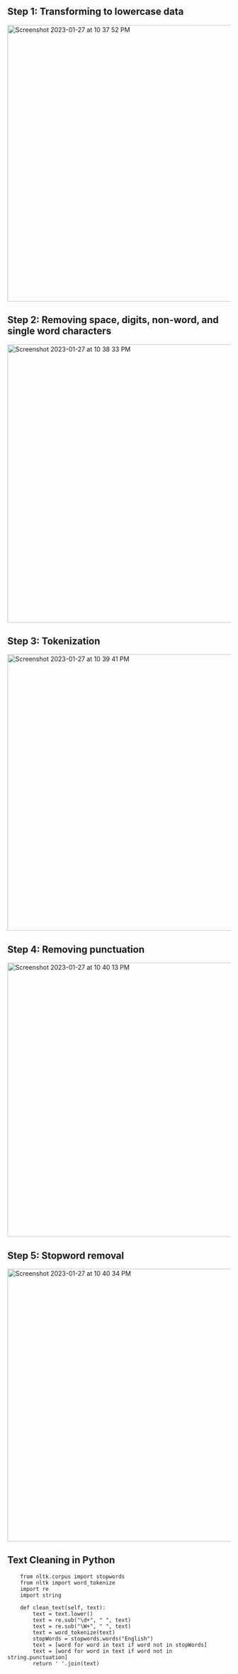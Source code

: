 

## Step 1: Transforming to lowercase data
<img width="623" alt="Screenshot 2023-01-27 at 10 37 52 PM" src="https://user-images.githubusercontent.com/76843403/215250957-71cd6c90-63ab-4e33-abbf-38f58b8e8853.png">

## Step 2:  Removing space, digits, non-word, and single word characters
<img width="627" alt="Screenshot 2023-01-27 at 10 38 33 PM" src="https://user-images.githubusercontent.com/76843403/215250996-70342c90-6e6f-4a43-944b-09b941e2f2b0.png">

## Step 3: Tokenization
<img width="623" alt="Screenshot 2023-01-27 at 10 39 41 PM" src="https://user-images.githubusercontent.com/76843403/215251047-f17ddc2e-c327-4483-906c-ace96915d6a4.png">

## Step 4: Removing punctuation 
<img width="618" alt="Screenshot 2023-01-27 at 10 40 13 PM" src="https://user-images.githubusercontent.com/76843403/215251076-1c7958d1-9e65-4017-8364-21c79382ff02.png">


## Step 5: Stopword removal
<img width="615" alt="Screenshot 2023-01-27 at 10 40 34 PM" src="https://user-images.githubusercontent.com/76843403/215251090-b9829745-a0b7-4350-b1c5-835cc5472c15.png">






## Text Cleaning in Python
        from nltk.corpus import stopwords
        from nltk import word_tokenize
        import re
        import string
        
        def clean_text(self, text):
            text = text.lower()
            text = re.sub("\d+", " ", text)
            text = re.sub("\W+", " ", text)
            text = word_tokenize(text)
            stopWords = stopwords.words("English")
            text = [word for word in text if word not in stopWords]
            text = [word for word in text if word not in string.punctuation]
            return ' '.join(text)
            
